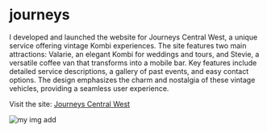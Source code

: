 # journeys
I developed and launched the website for Journeys Central West, a unique service offering vintage Kombi experiences. The site features two main attractions: Valarie, an elegant Kombi for weddings and tours, and Stevie, a versatile coffee van that transforms into a mobile bar. Key features include detailed service descriptions, a gallery of past events, and easy contact options. The design emphasizes the charm and nostalgia of these vintage vehicles, providing a seamless user experience.

Visit the site: [Journeys Central West](https://www.journeyscentralwest.com.au/)

![my img](https://github.com/AryanBhatt01/journeys/blob/main/pro9.png)
add







